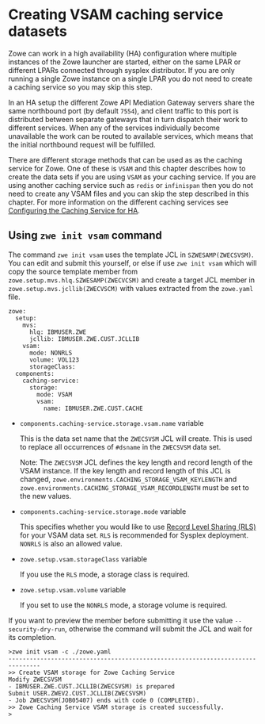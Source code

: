 # Creating VSAM caching service datasets

Zowe can work in a high availability (HA) configuration where multiple instances of the Zowe launcher are started, either on the same LPAR or different LPARs connected through sysplex distributor.  If you are only running a single Zowe instance on a single LPAR you do not need to create a caching service so you may skip this step.  

In an HA setup the different Zowe API Mediation Gateway servers share the same northbound port (by default `7554`), and client traffic to this port is distributed between separate gateways that in turn dispatch their work to different services.  When any of the services individually become unavailable the work can be routed to available services, which means that the initial northbound request will be fulfilled.  

There are different storage methods that can be used as as the caching service for Zowe.  One of these is `VSAM` and this chapter describes how to create the data sets if you are using `VSAM` as your caching service.  If you are using another caching service such as `redis` or `infinispan` then you do not need to create any VSAM files and you can skip the step described in this chapter.  For more information on the different caching services see [Configuring the Caching Service for HA](../user-guide/configure-caching-service-ha.md).

## Using `zwe init vsam` command

The command `zwe init vsam` uses the template JCL in `SZWESAMP(ZWECSVSM)`.  You can edit and submit this yourself, or else if use `zwe init vsam` which will copy the source template member from `zowe.setup.mvs.hlq.SZWESAMP(ZWECVCSM)` and create a target JCL member in `zowe.setup.mvs.jcllib(ZWECVSCM)` with values extracted from the `zowe.yaml` file.  
 
```
zowe:
  setup:
    mvs:
      hlq: IBMUSER.ZWE
      jcllib: IBMUSER.ZWE.CUST.JCLLIB
    vsam:
      mode: NONRLS
      volume: VOL123
      storageClass:
  components:
    caching-service:
      storage:
        mode: VSAM
        vsam:
          name: IBMUSER.ZWE.CUST.CACHE
```

- `components.caching-service.storage.vsam.name` variable

   This is the data set name that the `ZWECSVSM` JCL will create. This is used to replace all occurrences of `#dsname` in the `ZWECSVSM` data set.

   Note: The `ZWECSVSM` JCL defines the key length and record length of the VSAM instance. If the key length and record length of this JCL is changed,
   `zowe.environments.CACHING_STORAGE_VSAM_KEYLENGTH` and `zowe.environments.CACHING_STORAGE_VSAM_RECORDLENGTH` must be set to the new values.

- `components.caching-service.storage.mode` variable

   This specifies whether you would like to use [Record Level Sharing (RLS)](https://www.ibm.com/support/pages/vsam-record-level-sharing-rls-overview) for your VSAM data set. `RLS` is recommended for Sysplex deployment.  `NONRLS` is also an allowed value.  


- `zowe.setup.vsam.storageClass` variable

   If you use the `RLS` mode, a storage class is required. 

- `zowe.setup.vsam.volume` variable

   If you set to use the `NONRLS` mode, a storage volume is required.


If you want to preview the member before submitting it use the value `--security-dry-run`, otherwise the command will submit the JCL and wait for its completion.

```
>zwe init vsam -c ./zowe.yaml
-------------------------------------------------------------------------------
>> Create VSAM storage for Zowe Caching Service
Modify ZWECSVSM
- IBMUSER.ZWE.CUST.JCLLIB(ZWECSVSM) is prepared
Submit USER.ZWEV2.CUST.JCLLIB(ZWECSVSM)
- Job ZWECSVSM(JOB05407) ends with code 0 (COMPLETED).
>> Zowe Caching Service VSAM storage is created successfully.
>
```
